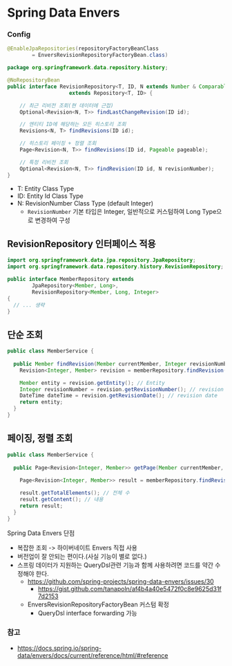 # Spring Data Envers

### Config

```java
@EnableJpaRepositories(repositoryFactoryBeanClass 
        = EnversRevisionRepositoryFactoryBean.class)
```


``` java
package org.springframework.data.repository.history;

@NoRepositoryBean
public interface RevisionRepository<T, ID, N extends Number & Comparable<N>>
                    extends Repository<T, ID> {

    // 최근 리비전 조회(현 데이터에 근접)
	Optional<Revision<N, T>> findLastChangeRevision(ID id);

	// 엔티티 ID에 해당하는 모든 히스토리 조회
	Revisions<N, T> findRevisions(ID id);

	// 히스토리 페이징 + 정렬 조회
	Page<Revision<N, T>> findRevisions(ID id, Pageable pageable);

	// 특정 리비전 조회
	Optional<Revision<N, T>> findRevision(ID id, N revisionNumber);
}
```

- T: Entity Class Type
- ID: Entity Id Class Type
- N: RevisionNumber Class Type (default Integer)
  - `RevisionNumber` 기본 타입은 Integer, 일반적으로 커스텀하여 Long Type으로 변경하여 구성

## RevisionRepository 인터페이스 적용

```java
import org.springframework.data.jpa.repository.JpaRepository;
import org.springframework.data.repository.history.RevisionRepository;

public interface MemberRepository extends
        JpaRepository<Member, Long>,
        RevisionRepository<Member, Long, Integer>
{
  // ... 생략
}
```

## 단순 조회

```java
public class MemberService {
  
  public Member findRevision(Member currentMember, Integer revisionNumber) {
    Revision<Integer, Member> revision = memberRepository.findRevision(member.getId(), 1);

    Member entity = revision.getEntity(); // Entity
    Integer revisionNumber = revision.getRevisionNumber(); // revision
    DateTime dateTime = revision.getRevisionDate(); // revision date
    return entity;
  }
}
```

## 페이징, 정렬 조회


```java
public class MemberService {
  
  public Page<Revision<Integer, Member>> getPage(Member currentMember, Page page) {
    
    Page<Revision<Integer, Member>> result = memberRepository.findRevisions(member.getId(), new PageRequest(0, 10), RevisionSort.desc());

    result.getTotalElements(); // 전체 수
    result.getContent(); // 내용
    return result;
  }
}
```

Spring Data Envers 단점

- 복잡한 조회 -> 하이버네이트 Envers 직접 사용
- 버전업이 잘 안되는 편이다.(사실 기능이 별로 없다.)
- 스프링 데이터가 지원하는 QueryDsl관련 기능과 함께 사용하려면 코드를 약간 수정해야 한다.
  - https://github.com/spring-projects/spring-data-envers/issues/30
    - https://gist.github.com/tanapoln/af4b4a40e5472f0c8e9625d31f7d2153
  - EnversRevisionRepositoryFactoryBean 커스텀 확정
    - QueryDsl interface forwarding 가능

### 참고

- https://docs.spring.io/spring-data/envers/docs/current/reference/html/#reference